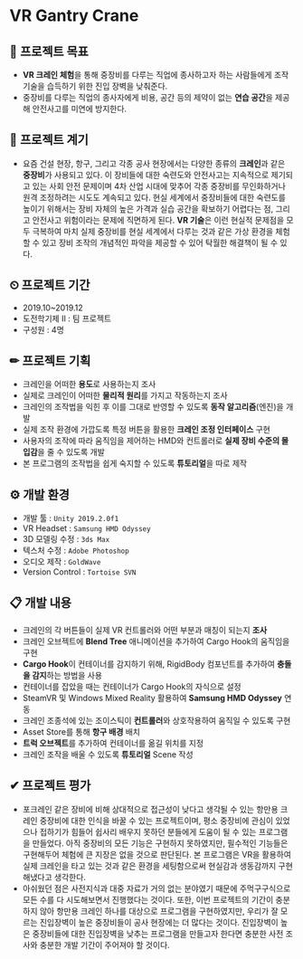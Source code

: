 # VR Gantry Crane

## 📌 프로젝트 목표
+ **VR 크레인 체험**을 통해 중장비를 다루는 직업에 종사하고자 하는 사람들에게 조작 기술을 습득하기 위한 진입 장벽을 낮춰준다.
+ 중장비를 다루는 직업의 종사자에게 비용, 공간 등의 제약이 없는 **연습 공간**을 제공해 안전사고를 미연에 방지한다.

## 📣 프로젝트 계기
+ 요즘 건설 현장, 항구, 그리고 각종 공사 현장에서는 다양한 종류의 **크레인**과 같은 **중장비**가 사용되고 있다. 이 장비들에 대한 숙련도와 안전사고는 지속적으로 제기되고 있는 사회 안전 문제이며 4차 산업 시대에 맞추어 각종 중장비를 무인화하거나 원격 조정하려는 시도도 계속되고 있다. 현실 세계에서 중장비들에 대한 숙련도를 높이기 위해서는 장비 자체의 높은 가격과 실습 공간을 확보하기 어렵다는 점, 그리고 안전사고 위험이라는 문제에 직면하게 된다. **VR 기술**은 이런 현실적 문제점을 모두 극복하여 마치 실제 중장비를 현실 세계에서 다루는 것과 같은 가상 환경을 체험할 수 있고 장비 조작의 개념적인 파악을 제공할 수 있어 탁월한 해결책이 될 수 있다.

## ⏲ 프로젝트 기간
+ 2019.10~2019.12
+ 도전학기제 II : 팀 프로젝트
+ 구성원 : 4명

## ✏ 프로젝트 기획
+ 크레인을 어떠한 **용도**로 사용하는지 조사
+ 실제로 크레인이 어떠한 **물리적 원리**를 가지고 작동하는지 조사
+ 크레인의 조작법을 익힌 후 이를 그대로 반영할 수 있도록 **동작 알고리즘**(엔진)을 개발
+ 실제 조작 환경에 가깝도록 특정 버튼을 활용한 **크레인 조정 인터페이스** 구현
+ 사용자의 조작에 따라 움직임을 제어하는 HMD와 컨트롤러로 **실제 장비 수준의 몰입감**을 줄 수 있도록 개발
+ 본 프로그램의 조작법을 쉽게 숙지할 수 있도록 **튜토리얼**을 따로 제작

## ⚙ 개발 환경
+ 개발 툴 : `Unity 2019.2.0f1`
+ VR Headset : `Samsung HMD Odyssey`
+ 3D 모델링 수정 : `3ds Max`
+ 텍스처 수정 : `Adobe Photoshop`
+ 오디오 제작 : `GoldWave`
+ Version Control : `Tortoise SVN`

## 📋 개발 내용
+ 크레인의 각 버튼들이 실제 VR 컨트롤러와 어떤 부분과 매칭이 되는지 **조사**
+ 크레인 오브젝트에 **Blend Tree** 애니메이션을 추가하여 Cargo Hook의 움직임을 구현
+ **Cargo Hook**이 컨테이너를 감지하기 위해, RigidBody 컴포넌트를 추가하여 **충돌을 감지**하는 방법을 사용
+ 컨테이너를 잡았을 때는 컨테이너가 Cargo Hook의 자식으로 설정
+ SteamVR 및 Windows Mixed Reality 활용하여 **Samsung HMD Odyssey** 연동
+ 크레인 조종석에 있는 조이스틱이 **컨트롤러**와 상호작용하여 움직일 수 있도록 구현
+ Asset Store를 통해 **항구 배경** 배치
+ **트럭 오브젝트**를 추가하여 컨테이너를 옮길 위치를 지정
+ 크레인 조작을 배울 수 있도록 **튜토리얼** Scene 작성

## ✔ 프로젝트 평가
- 포크레인 같은 장비에 비해 상대적으로 접근성이 낮다고 생각될 수 있는 항만용 크레인 중장비에 대한 인식을 바꿀 수 있는 프로젝트이며, 평소 중장비에 관심이 있었으나 접하기가 힘들어 쉽사리 배우지 못하던 분들에게 도움이 될 수 있는 프로그램을 만들었다. 아직 중장비의 모든 기능은 구현하지 못하였지만, 필수적인 기능들은 구현해두어 체험에 큰 지장은 없을 것으로 판단된다. 본 프로그램은 VR을 활용하여 실제 크레인을 타고 있는 것과 같은 환경을 세팅함으로써 현실감과 생동감까지 구현해냈다고 생각한다.
- 아쉬웠던 점은 사전지식과 대중 자료가 거의 없는 분야였기 때문에 주먹구구식으로 모든 수를 다 시도해보면서 진행했다는 것이다. 또한, 이번 프로젝트의 기간이 충분하지 않아 항만용 크레인 하나를 대상으로 프로그램을 구현하였지만, 우리가 잘 모르는 진입장벽이 높은 중장비들이 공사 현장에는 더 많다는 것이다. 진입장벽이 높은 중장비들에 대한 진입장벽을 낮추는 프로그램을 만들고자 한다면 충분한 사전 조사와 충분한 개발 기간이 주어져야 할 것이다.
